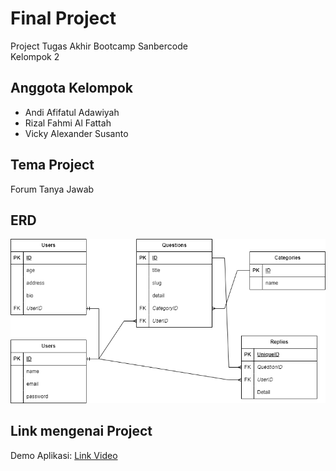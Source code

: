 # Final Project

Project Tugas Akhir Bootcamp Sanbercode  
Kelompok 2  

## Anggota Kelompok

- Andi Afifatul Adawiyah
- Rizal Fahmi Al Fattah
- Vicky Alexander Susanto

## Tema Project

Forum Tanya Jawab

## ERD

<!-- Bagian ini diisi diagram ERD Project -->
![ERD Forum Project](forum-tanya-jawab/public/img/ERD%20Final.png)

## Link mengenai Project
<!-- Bagian ini diisi Video Demo -->
Demo Aplikasi: [Link Video](https://drive.google.com/file/d/1alJYDqWT-pXE74aoQfhKW5qoG92hv1qO/view?usp=sharing)

<!-- Bagian Situs Heroku/Hostingan/Hosting lain -->